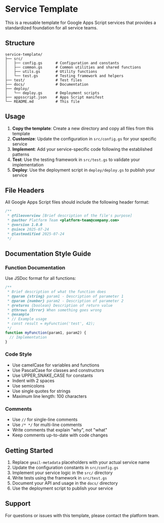 # Service Template

This is a reusable template for Google Apps Script services that provides a standardized foundation for all service teams.

## Structure

```
service-template/
├── src/
│   ├── config.gs      # Configuration and constants
│   ├── common.gs      # Common utilities and shared functions
│   ├── utils.gs       # Utility functions
│   └── test.gs        # Testing framework and helpers
├── test/              # Test files
├── docs/              # Documentation
├── deploy/
│   └── deploy.gs      # Deployment scripts
├── appsscript.json    # Apps Script manifest
└── README.md          # This file
```

## Usage

1. **Copy the template**: Create a new directory and copy all files from this template
2. **Customize**: Update the configuration in `src/config.gs` for your specific service
3. **Implement**: Add your service-specific code following the established patterns
4. **Test**: Use the testing framework in `src/test.gs` to validate your implementation
5. **Deploy**: Use the deployment script in `deploy/deploy.gs` to publish your service

## File Headers

All Google Apps Script files should include the following header format:

```javascript
/**
 * @fileoverview [Brief description of the file's purpose]
 * @author Platform Team <platform-team@company.com>
 * @version 1.0.0
 * @since 2025-07-24
 * @lastmodified 2025-07-24
 */
```

## Documentation Style Guide

### Function Documentation

Use JSDoc format for all functions:

```javascript
/**
 * Brief description of what the function does
 * @param {string} param1 - Description of parameter 1
 * @param {number} param2 - Description of parameter 2
 * @returns {boolean} Description of return value
 * @throws {Error} When something goes wrong
 * @example
 * // Example usage
 * const result = myFunction('test', 42);
 */
function myFunction(param1, param2) {
  // Implementation
}
```

### Code Style

- Use camelCase for variables and functions
- Use PascalCase for classes and constructors
- Use UPPER_SNAKE_CASE for constants
- Indent with 2 spaces
- Use semicolons
- Use single quotes for strings
- Maximum line length: 100 characters

### Comments

- Use `//` for single-line comments
- Use `/* */` for multi-line comments
- Write comments that explain "why", not "what"
- Keep comments up-to-date with code changes

## Getting Started

1. Replace `gmail-metadata` placeholders with your actual service name
2. Update the configuration constants in `src/config.gs`
3. Implement your service logic in the `src/` directory
4. Write tests using the framework in `src/test.gs`
5. Document your API and usage in the `docs/` directory
6. Use the deployment script to publish your service

## Support

For questions or issues with this template, please contact the platform team.
